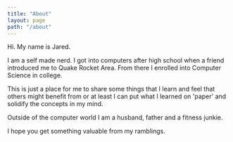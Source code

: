 ```yaml
---
title: "About"
layout: page
path: "/about"
---
```


Hi. My name is Jared.

I am a self made nerd. I got into computers after high school when a friend introduced me to Quake Rocket Area. From 
there I enrolled into Computer Science in college. 

This is just a place for me to share some things that I learn and feel that others might benefit from or at least I can
put what I learned on 'paper' and solidify the concepts in my mind.

Outside of the computer world I am a husband, father and a fitness junkie.
 
I hope you get something valuable from my ramblings.